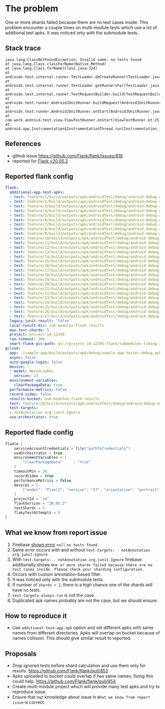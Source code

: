 # The problem
One or more shards failed because there are no test cases inside. This problem encounter a couple times on multi-module tests which use a lot of additional test apks. It was noticed only with the submodule tests.

## Stack trace
```
java.lang.ClassNotFoundException: Invalid name: no tests found
at java.lang.Class.classForName(Native Method)
at java.lang.Class.forName(Class.java:324)
at androidx.test.internal.runner.TestLoader.doCreateRunner(TestLoader.java:72)
at androidx.test.internal.runner.TestLoader.getRunnersFor(TestLoader.java:104)
at androidx.test.internal.runner.TestRequestBuilder.build(TestRequestBuilder.java:793)
at androidx.test.runner.AndroidJUnitRunner.buildRequest(AndroidJUnitRunner.java:547)
at androidx.test.runner.AndroidJUnitRunner.onStart(AndroidJUnitRunner.java:390)
at com.work.android.test.view.ViewTestRunner.onStart(ViewTestRunner.kt:25)
at android.app.Instrumentation$InstrumentationThread.run(Instrumentation.java:1879) 
```

## References
* github issue https://github.com/Flank/flank/issues/818
* reported for [Flank v20.05.2](https://github.com/Flank/flank/releases/tag/v20.05.2)

## Reported flank config
```yaml
flank:
  additional-app-test-apks:
  - test: feature/1/build/outputs/apk/androidTest/debug/android-debug-androidTest.apk
  - test: feature/2/build/outputs/apk/androidTest/debug/android-debug-androidTest.apk
  - test: feature/3/build/outputs/apk/androidTest/debug/android-debug-androidTest.apk
  - test: feature/4/build/outputs/apk/androidTest/debug/android-debug-androidTest.apk
  - test: feature/5/build/outputs/apk/androidTest/debug/android-debug-androidTest.apk
  - test: feature/6/build/outputs/apk/androidTest/debug/android-debug-androidTest.apk
  - test: feature/7/build/outputs/apk/androidTest/debug/android-debug-androidTest.apk
  - test: feature/8/build/outputs/apk/androidTest/debug/android-debug-androidTest.apk
  - test: feature/9/build/outputs/apk/androidTest/debug/android-debug-androidTest.apk
  - test: feature/10/build/outputs/apk/androidTest/debug/android-debug-androidTest.apk
  - test: feature/11/build/outputs/apk/androidTest/debug/android-debug-androidTest.apk
  - test: feature/12/build/outputs/apk/androidTest/debug/android-debug-androidTest.apk
  - test: feature/13/build/outputs/apk/androidTest/debug/android-debug-androidTest.apk
  - test: feature/14/build/outputs/apk/androidTest/debug/android-debug-androidTest.apk
  - test: feature/15/build/outputs/apk/androidTest/debug/android-debug-androidTest.apk
  - test: feature/16/build/outputs/apk/androidTest/debug/android-debug-androidTest.apk
  - test: feature/17/build/outputs/apk/androidTest/debug/android-debug-androidTest.apk
  - test: feature/18/build/outputs/apk/androidTest/debug/android-debug-androidTest.apk
  - test: feature/19/build/outputs/apk/androidTest/debug/android-debug-androidTest.apk
  - test: feature/20/build/outputs/apk/androidTest/debug/android-debug-androidTest.apk
  - test: feature/21/build/outputs/apk/androidTest/debug/android-debug-androidTest.apk
  - test: feature/22/build/outputs/apk/androidTest/debug/android-debug-androidTest.apk
  - test: feature/23/build/outputs/apk/androidTest/debug/android-debug-androidTest.apk
  - test: feature/24/build/outputs/apk/androidTest/debug/android-debug-androidTest.apk
  - test: feature/25/build/outputs/apk/androidTest/debug/android-debug-androidTest.apk
  - test: feature/26/build/outputs/apk/androidTest/debug/android-debug-androidTest.apk
  - test: feature/27/build/outputs/apk/androidTest/debug/android-debug-androidTest.apk
  legacy-junit-result: 'false'
  local-result-dir: sub-modules-flank-results
  max-test-shards: 5
  project: project-id-12345
  run-timeout: 20m
  smart-flank-gcs-path: gs://project-id-12345-flank/submodules-timing.xml
gcloud:
  app: ./sample-app/build/outputs/apk/debug/sample-app-tester-debug.apk
  async: false
  auto-google-login: false
  device:
  - model: NexusLowRes
    version: 23
  environment-variables:
    clearPackageData: true
  performance-metrics: false
  record-video: false
  results-bucket: sub-modules-flank-results
  test: feature/28/build/outputs/apk/androidTest/debug/android-debug-androidTest.apk
  test-targets:
  - notAnnotation org.junit.Ignore
  use-orchestrator: true
```

## Reported flade config
```groovy
fladle {
    serviceAccountCredentials = file("pathToCredentials")
    useOrchestrator = true
    environmentVariables = [
        "clearPackageData"     : "true"
    ]
    timeoutMin = 30
    recordVideo = true
    performanceMetrics = false
    devices = [
        ["model": "Pixel2", "version": "27", "orientation": "portrait", "locale": "en"]
    ]
    projectId = "id"
    flankVersion = "20.05.2"
    testShards = 5
    flakyTestAttempts = 0
}
```

## What we know from report issue
1. Firebase [shows error](https://user-images.githubusercontent.com/74583/83170254-1b976a00-a0c9-11ea-8b7b-d689e9c086c1.png) `null` `no tests found`
2. Same error occurs with and without `test-targets: - notAnnotation org.junit.Ignore`
3. With `test-targets: - notAnnotation org.junit.Ignore` firebase additionally shows `One or more shards failed because there are no test cases inside. Please check your sharding configuration.`
4. Occurs with custom annotation-based filter.
5. It was noticed only with the submodule tests.
6. If number of `shards > 2`, there is a high chance one of the shards will have no tests.
7. `test-targets-always-run` is not the case.
8. Duplicated apk names probably are not the case, but we should ensure.

## How to reproduce it
* Use `additional-test-app-apk` option and set different apks with same names from different directories. Apks will overlap on bucket because of names collision. This should give similar result to reported.  

## Proposals
* Drop ignored tests before shard calculation and use them only for results. https://github.com/Flank/flank/pull/853
* Apks uploaded to bucket could overlap if has same names, fixing this could help. https://github.com/Flank/flank/pull/854
* Create multi-module project which will provide many test apks and try to reproduce issue.
* Ensure that our knowledge about issue in `What we know from report issue` is correct.

